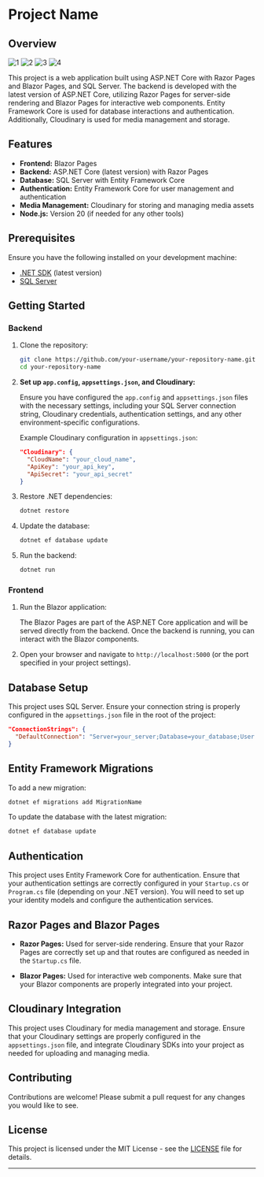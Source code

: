 

# Project Name

## Overview

![1](https://github.com/user-attachments/assets/cc3f3b4c-2b90-4520-ac2e-b20e5a82bbbe)
![2](https://github.com/user-attachments/assets/b1da86ed-0712-456e-bfea-32ba76bbb077)
![3](https://github.com/user-attachments/assets/dac832a7-ef3c-430b-803d-81dda6315b51)
![4](https://github.com/user-attachments/assets/ffdac3f1-3d86-4840-971b-8b2c0b0e1f6d)


This project is a web application built using ASP.NET Core with Razor Pages and Blazor Pages, and SQL Server. The backend is developed with the latest version of ASP.NET Core, utilizing Razor Pages for server-side rendering and Blazor Pages for interactive web components. Entity Framework Core is used for database interactions and authentication. Additionally, Cloudinary is used for media management and storage.

## Features

- **Frontend:** Blazor Pages
- **Backend:** ASP.NET Core (latest version) with Razor Pages
- **Database:** SQL Server with Entity Framework Core
- **Authentication:** Entity Framework Core for user management and authentication
- **Media Management:** Cloudinary for storing and managing media assets
- **Node.js:** Version 20 (if needed for any other tools)

## Prerequisites

Ensure you have the following installed on your development machine:

- [.NET SDK](https://dotnet.microsoft.com/download) (latest version)
- [SQL Server](https://www.microsoft.com/en-us/sql-server/)

## Getting Started

### Backend

1. Clone the repository:
   ```bash
   git clone https://github.com/your-username/your-repository-name.git
   cd your-repository-name
   ```

2. **Set up `app.config`, `appsettings.json`, and Cloudinary:**

   Ensure you have configured the `app.config` and `appsettings.json` files with the necessary settings, including your SQL Server connection string, Cloudinary credentials, authentication settings, and any other environment-specific configurations.

   Example Cloudinary configuration in `appsettings.json`:
   ```json
   "Cloudinary": {
     "CloudName": "your_cloud_name",
     "ApiKey": "your_api_key",
     "ApiSecret": "your_api_secret"
   }
   ```

3. Restore .NET dependencies:
   ```bash
   dotnet restore
   ```

4. Update the database:
   ```bash
   dotnet ef database update
   ```

5. Run the backend:
   ```bash
   dotnet run
   ```

### Frontend

1. Run the Blazor application:

   The Blazor Pages are part of the ASP.NET Core application and will be served directly from the backend. Once the backend is running, you can interact with the Blazor components.

2. Open your browser and navigate to `http://localhost:5000` (or the port specified in your project settings).

## Database Setup

This project uses SQL Server. Ensure your connection string is properly configured in the `appsettings.json` file in the root of the project:

```json
"ConnectionStrings": {
  "DefaultConnection": "Server=your_server;Database=your_database;User Id=your_username;Password=your_password;"
}
```

## Entity Framework Migrations

To add a new migration:

```bash
dotnet ef migrations add MigrationName
```

To update the database with the latest migration:

```bash
dotnet ef database update
```

## Authentication

This project uses Entity Framework Core for authentication. Ensure that your authentication settings are correctly configured in your `Startup.cs` or `Program.cs` file (depending on your .NET version). You will need to set up your identity models and configure the authentication services.

## Razor Pages and Blazor Pages

- **Razor Pages:** Used for server-side rendering. Ensure that your Razor Pages are correctly set up and that routes are configured as needed in the `Startup.cs` file.
  
- **Blazor Pages:** Used for interactive web components. Make sure that your Blazor components are properly integrated into your project.

## Cloudinary Integration

This project uses Cloudinary for media management and storage. Ensure that your Cloudinary settings are properly configured in the `appsettings.json` file, and integrate Cloudinary SDKs into your project as needed for uploading and managing media.

## Contributing

Contributions are welcome! Please submit a pull request for any changes you would like to see.

## License

This project is licensed under the MIT License - see the [LICENSE](LICENSE) file for details.

---
